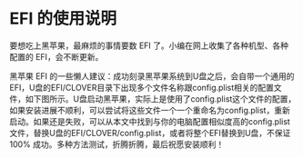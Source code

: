 
# EFI 的使用说明

要想吃上黑苹果，最麻烦的事情要数 EFI 了。小编在网上收集了各种机型、各种配置的 EFI，会不断更新。

黑苹果 EFI 的一些懒人建议：成功刻录黑苹果系统到U盘之后，会自带一个通用的EFI，U盘的EFI/CLOVER目录下出现多个文件名称跟config.plist相关的配置文件，如下图所示。U盘启动黑苹果，实际上是使用了config.plist这个文件的配置，如果安装进展不顺利，可以尝试将这些文件一个一个重命名为config.plist，重新启动。如果还是失败，可以从本文中找到与你的电脑配置相似度高的config.plist 文件，替换U盘的EFI/CLOVER/config.plist，或者将整个EFI替换到U盘，不保证 100% 成功。多种方法测试，折腾折腾，最后祝愿安装顺利！